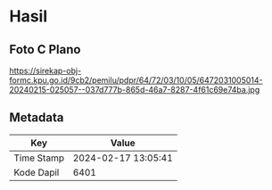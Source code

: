 # Hasil

## Foto C Plano

https://sirekap-obj-formc.kpu.go.id/9cb2/pemilu/pdpr/64/72/03/10/05/6472031005014-20240215-025057--037d777b-865d-46a7-8287-4f61c69e74ba.jpg


## Metadata

| Key        | Value               |
| ---------- | ------------------- |
| Time Stamp | 2024-02-17 13:05:41 |
| Kode Dapil | 6401                |



